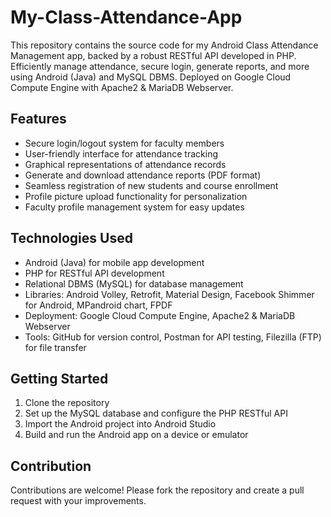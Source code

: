 # My-Class-Attendance-App
This repository contains the source code for my Android Class Attendance Management app, backed by a robust RESTful API developed in PHP. Efficiently manage attendance, secure login, generate reports, and more using Android (Java) and MySQL DBMS. Deployed on Google Cloud Compute Engine with Apache2 &amp; MariaDB Webserver.

## Features

- Secure login/logout system for faculty members
- User-friendly interface for attendance tracking
- Graphical representations of attendance records
- Generate and download attendance reports (PDF format)
- Seamless registration of new students and course enrollment
- Profile picture upload functionality for personalization
- Faculty profile management system for easy updates

## Technologies Used

- Android (Java) for mobile app development
- PHP for RESTful API development
- Relational DBMS (MySQL) for database management
- Libraries: Android Volley, Retrofit, Material Design, Facebook Shimmer for Android, MPandroid chart, FPDF
- Deployment: Google Cloud Compute Engine, Apache2 & MariaDB Webserver
- Tools: GitHub for version control, Postman for API testing, Filezilla (FTP) for file transfer

## Getting Started

1. Clone the repository
2. Set up the MySQL database and configure the PHP RESTful API
3. Import the Android project into Android Studio
4. Build and run the Android app on a device or emulator

## Contribution

Contributions are welcome! Please fork the repository and create a pull request with your improvements.
